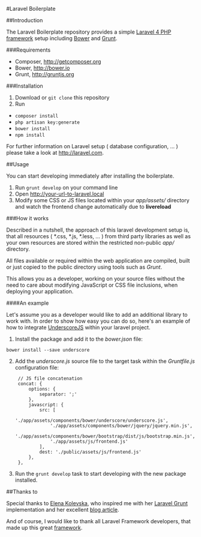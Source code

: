 #Laravel Boilerplate

##Introduction

The Laravel Boilerplate repository provides a simple [Laravel 4 PHP framework](http://laravel.com) setup including [Bower](http://bower.io) and [Grunt](http://gruntjs.org).

###Requirements

* Composer, http://getcomposer.org
* Bower, http://bower.io
* Grunt, http://gruntjs.org

###Installation

1. Download or <code>git clone</code> this repository
2. Run
 * <code>composer install</code>
 * <code>php artisan key:generate</code>
 * <code>bower install</code>
 * <code>npm install</code>
 
For further information on Laravel setup ( database configuration, ... ) please take a look at http://laravel.com.

##Usage

You can start developing immediately after installing the boilerplate.

1. Run <code>grunt develop</code> on your command line
2. Open http://your-url-to-laravel.local
3. Modify some CSS or JS files located within your <i>app/assets/</i> directory and watch the frontend change automatically due to <b>livereload</b>
 
###How it works

Described in a nutshell, the approach of this laravel development setup is, that all resources ( *.css, *.js, *.less, ... ) from third party libraries as well as your own resources are stored within the restricted non-public <i>app/</i> directory. 

All files available or required within the web application are compiled, built or just copied to the public directory using tools such as <i>Grunt</i>.

This allows you as a developer, working on your source files without the need to care about modifying JavaScript or CSS file inclusions, when deploying your application.

####An example

Let's assume you as a developer would like to add an additional library to work with. In order to show how easy you can do so, here's an example of how to integrate [UnderscoreJS](http://underscorejs.org) within your laravel project.

1. Install the package and add it to the <i>bower.json</i> file: 

  <code>bower install --save underscore</code>
  
2. Add the <i>underscore.js</i> source file to the target task within the <i>Gruntfile.js</i> configuration file:

        // JS file concatenation
        concat: {
            options: {
                separator: ';'
            },
            javascript: {
                src: [
                    './app/assets/components/bower/underscore/underscore.js',
                    './app/assets/components/bower/jquery/jquery.min.js',
                    './app/assets/components/bower/bootstrap/dist/js/bootstrap.min.js',
                    './app/assets/js/frontend.js'
                ],
                dest: './public/assets/js/frontend.js'
            },
        },

3. Run the <code>grunt develop</code> task to start developing with the new package installed.

##Thanks to

Special thanks to [Elena Kolevska](https://github.com/elena-kolevska), who inspired me with her [Laravel Grunt](https://github.com/elena-kolevska/grunt-laravel) implementation and her excellent [blog article](http://blog.elenakolevska.com/using-grunt-with-laravel-and-bootstrap).

And of course, I would like to thank all Laravel Framework developers, that made up this great [framework](https://github.com/laravel/laravel).

